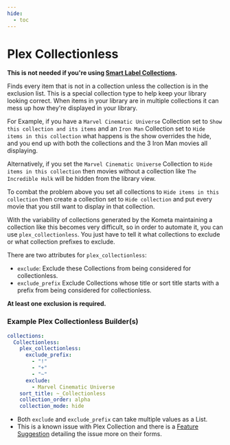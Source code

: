 ```yaml
---
hide:
  - toc
---
```

# Plex Collectionless

**This is not needed if you're using [Smart Label Collections](#smart-label).**

Finds every item that is not in a collection unless the collection is in the exclusion list. This is a special 
collection type to help keep your library looking correct. When items in your library are in multiple collections it 
can mess up how they're displayed in your library.

For Example, if you have a `Marvel Cinematic Universe` Collection set to `Show this collection and its items` and an 
`Iron Man` Collection set to `Hide items in this collection` what happens is the show overrides the hide, and you end 
up with both the collections and the 3 Iron Man movies all displaying.

Alternatively, if you set the `Marvel Cinematic Universe` Collection to `Hide items in this collection` then movies 
without a collection like `The Incredible Hulk` will be hidden from the library view.

To combat the problem above you set all collections to `Hide items in this collection` then create a collection set to 
`Hide collection` and put every movie that you still want to display in that collection. 

With the variability of collections generated by the Kometa maintaining a collection like this becomes very difficult, 
so in order to automate it, you can use `plex_collectionless`. You just have to tell it what collections to exclude or 
what collection prefixes to exclude.

There are two attributes for `plex_collectionless`:

* `exclude`: Exclude these Collections from being considered for collectionless. 
* `exclude_prefix` Exclude Collections whose title or sort title starts with a prefix from being considered for 
collectionless. 
 
**At least one exclusion is required.**

### Example Plex Collectionless Builder(s)

```yaml
collections:
  Collectionless:
    plex_collectionless:
      exclude_prefix:
        - "!"
        - "+"
        - "~"
      exclude: 
        - Marvel Cinematic Universe
    sort_title: ~_Collectionless
    collection_order: alpha
    collection_mode: hide
```

* Both `exclude` and `exclude_prefix` can take multiple values as a List.
* This is a known issue with Plex Collection and there is a [Feature Suggestion](https://forums.plex.tv/t/collection-display-issue/305406) detailing the issue more on their 
forms.